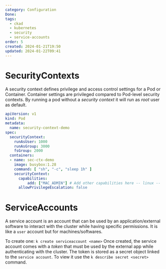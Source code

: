 ```yaml
---
category: Configuration
Done: 
tags:
  - ckad
  - kubernetes
  - security
  - service-accounts
order: 5
created: 2024-01-21T19:50
updated: 2024-01-22T09:41
---
```

# SecurityContexts
A security context defines privilege and access control settings for a Pod or Container. Container settings are privileged compared to Pod-level security contexts. By running a pod without a *security context* it will run as *root* user as default.

```yaml
apiVersion: v1
kind: Pod
metadata:
  name: security-context-demo
spec:
  securityContext:
    runAsUser: 1000
    runAsGroup: 3000
    fsGroup: 2000
  containers:
  - name: sec-ctx-demo
    image: busybox:1.28
    command: [ "sh", "-c", "sleep 1h" ]
    securityContext:
	  capabilities:
		  add: ["MAC_ADMIN"] # Add other capabilities here -- linux -- only supported at container-level
      allowPrivilegeEscalation: false
```

# ServiceAccounts
A service account is an account that can be used by an application/external software to interact with the cluster while having specific permissions. It is like a `user` account but for machines/softwares.

To create one: `k create serviceaccount <name>` 
Once created, the service account comes with a *token* that must be used by the external app while authenticating with the cluster. The token is stored as a secret object linked to the `service account`. To view  it use the `k describe secret <secret>` command.